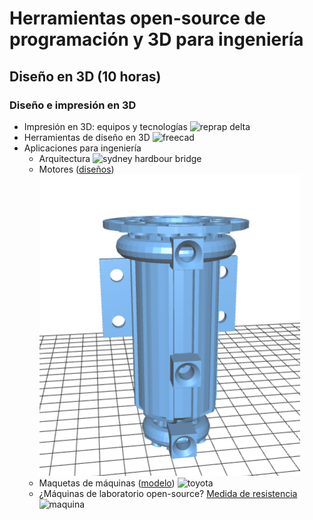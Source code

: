 
# Herramientas open-source de programación y 3D para ingeniería 

## Diseño en 3D (10 horas)

### Diseño e impresión en 3D 
* Impresión en 3D: equipos y tecnologías
![reprap delta](http://jeromeabel.net/files/ressources/democratie-industrielle/bonus-images/fab/delta-robot-reprap-helium-frog.jpg)
* Herramientas de diseño en 3D
![freecad](http://jeromeabel.net/files/ressources/democratie-industrielle/bonus-images/fab/FreeCAD_aeroponic_system.jpg)
* Aplicaciones para ingeniería
	* Arquitectura 
	![sydney hardbour bridge](https://c4.staticflickr.com/8/7369/9148811913_5e6288750d_n.jpg)
	* Motores ([diseños](https://github.com/gNSortino/OSREngines))
	![osrEngine](OSREngine.png)
	* Maquetas de máquinas ([modelo](http://www.thingiverse.com/thing:644933))
	![toyota](http://thingiverse-production-new.s3.amazonaws.com/renders/09/c5/6c/6e/da/IMG_0848_preview_featured.JPG)
	* ¿Máquinas de laboratorio open-source? [Medida de resistencia](http://3dprint.com/57992/testrbot-3d-print-testing/)
	![maquina](http://3dprint.com/wp-content/uploads/2015/04/test.png)
